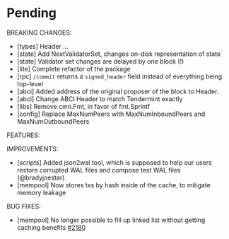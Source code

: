 # Pending

BREAKING CHANGES:
- [types] Header ...
- [state] Add NextValidatorSet, changes on-disk representation of state
- [state] Validator set changes are delayed by one block (!)
- [lite] Complete refactor of the package
- [rpc] `/commit` returns a `signed_header` field instead of everything being
  top-level
- [abci] Added address of the original proposer of the block to Header.
- [abci] Change ABCI Header to match Tendermint exactly
- [libs] Remove cmn.Fmt, in favor of fmt.Sprintf
- [config] Replace MaxNumPeers with MaxNumInboundPeers and MaxNumOutboundPeers

FEATURES:

IMPROVEMENTS:
- [scripts] Added json2wal tool, which is supposed to help our users restore
  corrupted WAL files and compose test WAL files (@bradyjoestar)
- [mempool] Now stores txs by hash inside of the cache, to mitigate memory leakage

BUG FIXES:
- [mempool] No longer possible to fill up linked list without getting caching 
benefits [#2180](https://github.com/tendermint/tendermint/issues/2180)